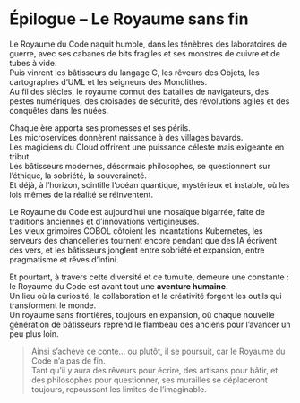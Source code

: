 # Épilogue – Le Royaume sans fin

Le Royaume du Code naquit humble, dans les ténèbres des laboratoires de guerre, avec ses cabanes de bits fragiles et ses
monstres de cuivre et de tubes à vide.  
Puis vinrent les bâtisseurs du langage C, les rêveurs des Objets, les cartographes d’UML et les seigneurs des
Monolithes.  
Au fil des siècles, le royaume connut des batailles de navigateurs, des pestes numériques, des croisades de sécurité,
des révolutions agiles et des conquêtes dans les nuées.

Chaque ère apporta ses promesses et ses périls.  
Les microservices donnèrent naissance à des villages bavards.  
Les magiciens du Cloud offrirent une puissance céleste mais exigeante en tribut.  
Les bâtisseurs modernes, désormais philosophes, se questionnent sur l’éthique, la sobriété, la souveraineté.  
Et déjà, à l’horizon, scintille l’océan quantique, mystérieux et instable, où les lois mêmes de la réalité se
réinventent.

Le Royaume du Code est aujourd’hui une mosaïque bigarrée, faite de traditions anciennes et d’innovations
vertigineuses.  
Les vieux grimoires COBOL côtoient les incantations Kubernetes, les serveurs des chancelleries tournent encore pendant
que des IA écrivent des vers, et les bâtisseurs jonglent entre sobriété et expansion, entre pragmatisme et rêves
d’infini.

Et pourtant, à travers cette diversité et ce tumulte, demeure une constante : le Royaume du Code est avant tout une
**aventure humaine**.  
Un lieu où la curiosité, la collaboration et la créativité forgent les outils qui transforment le monde.  
Un royaume sans frontières, toujours en expansion, où chaque nouvelle génération de bâtisseurs reprend le flambeau des
anciens pour l’avancer un peu plus loin.

> Ainsi s’achève ce conte… ou plutôt, il se poursuit, car le Royaume du Code n’a pas de fin.  
> Tant qu’il y aura des rêveurs pour écrire, des artisans pour bâtir, et des philosophes pour questionner, ses murailles
> se déplaceront toujours, repoussant les limites de l’imaginable.
